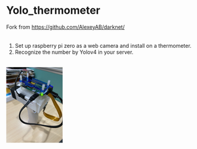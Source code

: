 # Yolo_thermometer
Fork from https://github.com/AlexeyAB/darknet/
######

1.  Set up raspberry pi zero as a web camera and install on a thermometer.
2.  Recognize the number by Yolov4 in your server.

######
######
<img src="https://github.com/boy07132004/Yolo_thermometer/blob/master/appearance.jpeg" width="30%" height="30%">
